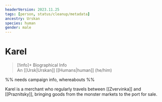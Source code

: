 ```yaml
---
headerVersion: 2023.11.25
tags: [person, status/cleanup/metadata]
ancestry: Urskan
species: human
gender: male
---
```

# Karel
>[!info]+ Biographical Info  
> An [[Ursk|Urskan]] [[Humans|human]] (he/him)

%% needs campaign info, whereabouts %%

Karel is a merchant who regularly travels between [[Zvervinka]] and [[Praznitsky]], bringing goods from the monster markets to the port for sale. 
